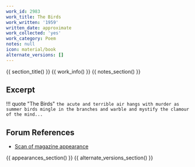 ```yaml
---
work_id: 2983
work_title: The Birds
work_written: '1959'
written_date: approximate
work_collected: 'yes'
work_category: Poem
notes: null
icon: material/book
alternate_versions: []
---
```


{{ section_title() }}
{{ work_info() }}
{{ notes_section() }}
## Excerpt
!!! quote "The Birds"
    ```
    the acute and terrible air hangs with murder
    as summer birds mingle in the branches
    and warble
    and mystify the clamour of the mind...
    ```

## Forum References
- [Scan of magazine appearance](https://bukowskiforum.com/showthread.php?t=4977)

{{ appearances_section() }}
{{ alternate_versions_section() }}